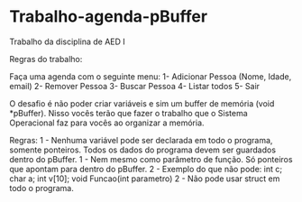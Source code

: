 # Trabalho-agenda-pBuffer
Trabalho da disciplina de AED I

Regras do trabalho:

Faça uma agenda com o seguinte menu:
1- Adicionar Pessoa (Nome, Idade, email)
2- Remover Pessoa
3- Buscar Pessoa
4- Listar todos
5- Sair

O desafio é não poder criar variáveis e sim um buffer de memória (void *pBuffer). Nisso vocês terão que fazer o trabalho que o Sistema Operacional faz para vocês ao organizar a memória.

Regras:
1 - Nenhuma variável pode ser declarada em todo o programa, somente ponteiros. Todos os dados do programa devem ser guardados dentro do pBuffer.
1 - Nem mesmo como parâmetro de função. Só ponteiros que apontam para dentro do pBuffer.
2 - Exemplo do que não pode: int c; char a; int v[10];  void Funcao(int parametro)
2 - Não pode usar struct em todo o programa.
